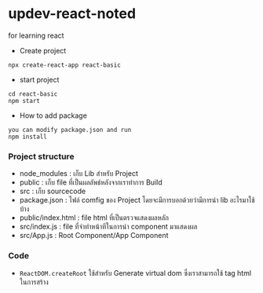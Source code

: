 # updev-react-noted
for learning react

- Create project
```
npx create-react-app react-basic
```

- start project
```
cd react-basic
npm start
```

- How to add package

```
you can modify package.json and run 
npm install

```

### Project structure
- node_modules : เก็บ Lib สำหรับ Project
- public : เก็บ file ที่เป็นผลลัพธ์หลังจากเราทำการ Build
- src : เก็บ sourcecode
- package.json : ไฟล์ comfig ของ Project โดยจะมีการบอกด้วยว่ามีการนำ lib อะไรมาใช้บ้าง
- public/index.html : file html ที่เป็นตรวจแสดงผลหลัก
- src/index.js : file ที่จำทำหน้าทีในการนำ component มาแสดงผล
- src/App.js : Root Component/App Component

### Code
- `ReactDOM.createRoot` ใช้สำหรับ Generate virtual dom ซึ่งเราสามารถใช้ tag html ในการสร้าง


